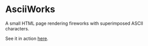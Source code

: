 # AsciiWorks
A small HTML page rendering fireworks with superimposed ASCII characters.

See it in action [here](http://purrrrrr.github.io/AsciiWorks/).
